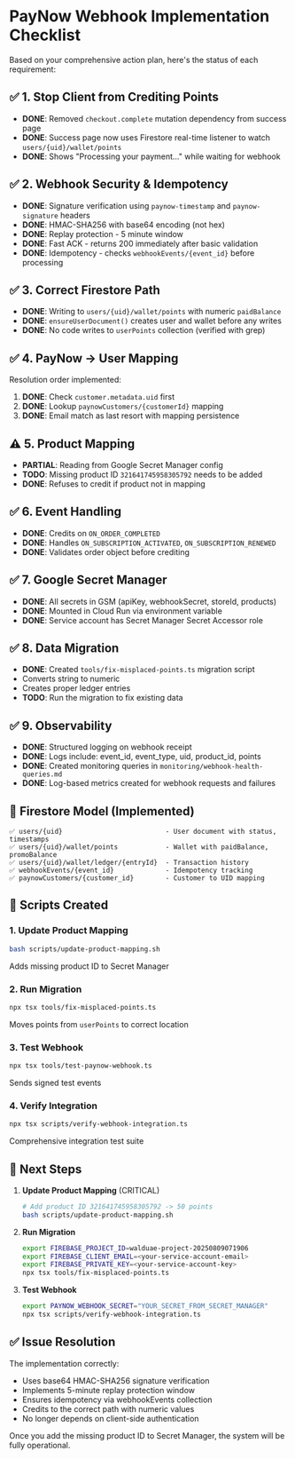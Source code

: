 # PayNow Webhook Implementation Checklist

Based on your comprehensive action plan, here's the status of each requirement:

## ✅ 1. Stop Client from Crediting Points
- **DONE**: Removed `checkout.complete` mutation dependency from success page
- **DONE**: Success page now uses Firestore real-time listener to watch `users/{uid}/wallet/points`
- **DONE**: Shows "Processing your payment..." while waiting for webhook

## ✅ 2. Webhook Security & Idempotency
- **DONE**: Signature verification using `paynow-timestamp` and `paynow-signature` headers
- **DONE**: HMAC-SHA256 with base64 encoding (not hex)
- **DONE**: Replay protection - 5 minute window
- **DONE**: Fast ACK - returns 200 immediately after basic validation
- **DONE**: Idempotency - checks `webhookEvents/{event_id}` before processing

## ✅ 3. Correct Firestore Path
- **DONE**: Writing to `users/{uid}/wallet/points` with numeric `paidBalance`
- **DONE**: `ensureUserDocument()` creates user and wallet before any writes
- **DONE**: No code writes to `userPoints` collection (verified with grep)

## ✅ 4. PayNow → User Mapping
Resolution order implemented:
1. **DONE**: Check `customer.metadata.uid` first
2. **DONE**: Lookup `paynowCustomers/{customerId}` mapping
3. **DONE**: Email match as last resort with mapping persistence

## ⚠️ 5. Product Mapping
- **PARTIAL**: Reading from Google Secret Manager config
- **TODO**: Missing product ID `321641745958305792` needs to be added
- **DONE**: Refuses to credit if product not in mapping

## ✅ 6. Event Handling
- **DONE**: Credits on `ON_ORDER_COMPLETED`
- **DONE**: Handles `ON_SUBSCRIPTION_ACTIVATED`, `ON_SUBSCRIPTION_RENEWED`
- **DONE**: Validates order object before crediting

## ✅ 7. Google Secret Manager
- **DONE**: All secrets in GSM (apiKey, webhookSecret, storeId, products)
- **DONE**: Mounted in Cloud Run via environment variable
- **DONE**: Service account has Secret Manager Secret Accessor role

## ✅ 8. Data Migration
- **DONE**: Created `tools/fix-misplaced-points.ts` migration script
- Converts string to numeric
- Creates proper ledger entries
- **TODO**: Run the migration to fix existing data

## ✅ 9. Observability
- **DONE**: Structured logging on webhook receipt
- **DONE**: Logs include: event_id, event_type, uid, product_id, points
- **DONE**: Created monitoring queries in `monitoring/webhook-health-queries.md`
- **DONE**: Log-based metrics created for webhook requests and failures

## 📁 Firestore Model (Implemented)
```
✅ users/{uid}                          - User document with status, timestamps
✅ users/{uid}/wallet/points            - Wallet with paidBalance, promoBalance
✅ users/{uid}/wallet/ledger/{entryId}  - Transaction history
✅ webhookEvents/{event_id}             - Idempotency tracking
✅ paynowCustomers/{customer_id}        - Customer to UID mapping
```

## 🔧 Scripts Created

### 1. Update Product Mapping
```bash
bash scripts/update-product-mapping.sh
```
Adds missing product ID to Secret Manager

### 2. Run Migration
```bash
npx tsx tools/fix-misplaced-points.ts
```
Moves points from `userPoints` to correct location

### 3. Test Webhook
```bash
npx tsx tools/test-paynow-webhook.ts
```
Sends signed test events

### 4. Verify Integration
```bash
npx tsx scripts/verify-webhook-integration.ts
```
Comprehensive integration test suite

## 🚀 Next Steps

1. **Update Product Mapping** (CRITICAL)
   ```bash
   # Add product ID 321641745958305792 -> 50 points
   bash scripts/update-product-mapping.sh
   ```

2. **Run Migration**
   ```bash
   export FIREBASE_PROJECT_ID=walduae-project-20250809071906
   export FIREBASE_CLIENT_EMAIL=<your-service-account-email>
   export FIREBASE_PRIVATE_KEY=<your-service-account-key>
   npx tsx tools/fix-misplaced-points.ts
   ```

3. **Test Webhook**
   ```bash
   export PAYNOW_WEBHOOK_SECRET="YOUR_SECRET_FROM_SECRET_MANAGER"
   npx tsx scripts/verify-webhook-integration.ts
   ```

## ✅ Issue Resolution

The implementation correctly:
- Uses base64 HMAC-SHA256 signature verification
- Implements 5-minute replay protection window
- Ensures idempotency via webhookEvents collection
- Credits to the correct path with numeric values
- No longer depends on client-side authentication

Once you add the missing product ID to Secret Manager, the system will be fully operational.
